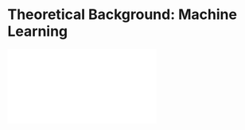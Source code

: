 # Theoretical Background: Machine Learning

![Figure 1: Pattern recognition pipeline, showcasing the difference between traditional machine learning and deep learning.](theory/PatternRecognition.pdf)
